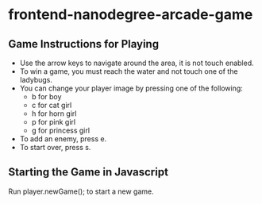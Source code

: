 frontend-nanodegree-arcade-game
===============================

## Game Instructions for Playing

* Use the arrow keys to navigate around the area, it is not touch enabled.
* To win a game, you must reach the water and not touch one of the ladybugs.
* You can change your player image by pressing one of the following:
  - b for boy
  - c for cat girl
  - h for horn girl
  - p for pink girl
  - g for princess girl
* To add an enemy, press e.
* To start over, press s.

## Starting the Game in Javascript

Run player.newGame(); to start a new game.